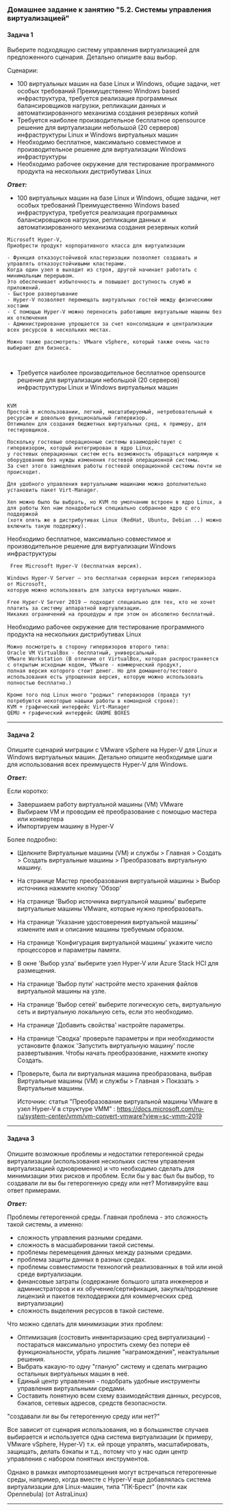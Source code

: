 ### Домашнее задание к занятию "5.2. Системы управления виртуализацией"

#### Задача 1

Выберите подходящую систему управления виртуализацией для предложенного сценария. Детально опишите ваш выбор.

Сценарии:

- 100 виртуальных машин на базе Linux и Windows, общие задачи, нет особых требований
Преимущественно Windows based инфраструктура, требуется реализация программных балансировщиков нагрузки, 
репликации данных и автоматизированного механизма создания резервных копий
- Требуется наиболее производительное бесплатное opensource решение для виртуализации небольшой (20 серверов) инфраструктуры Linux и Windows виртуальных машин
- Необходимо бесплатное, максимально совместимое и производительное решение для виртуализации Windows инфраструктуры
- Необходимо рабочее окружение для тестирование программного продукта на нескольких дистрибутивах Linux

***Ответ:***

- 100 виртуальных машин на базе Linux и Windows, общие задачи, нет особых требований
Преимущественно Windows based инфраструктура, требуется реализация программных балансировщиков нагрузки, 
репликации данных и автоматизированного механизма создания резервных копий
``` 
Microsoft Hyper-V, 
Приобрести продукт корпоративного класса для виртуализации

- Функция отказоустойчивой кластеризации позволяет создавать и управлять отказоустойчивыми кластерами. 
Когда один узел в выходит из строя, другой начинает работать с минимальным перерывом. 
Это обеспечивает избыточность и повышает доступность служб и приложений.
- Быстрое развертывание
- Hyper-V позволяет перемещать виртуальных гостей между физическими хостами 
- С помощью Hyper-V можно переносить работающие виртуальные машины без их отключения
- Администрирование упрощается за счет консолидации и централизации всех ресурсов в нескольких местах.

Можно также рассмотреть: VMware vSphere, который также очень часто выбирают для бизнеса.

   
```
- Требуется наиболее производительное бесплатное opensource решение для виртуализации небольшой (20 серверов) инфраструктуры Linux и Windows виртуальных машин
```

KVM
Простой в использовании, легкий, масштабируемый, нетребовательный к ресурсам и довольно функциональный гипервизор.
Оптимален для создания бюджетных виртуальных сред, к примеру, для тестировщиков.

Поскольку гостевые операционные системы взаимодействуют с гипервизором, который интегрирован в ядро Linux, 
у гостевых операционных систем есть возможность обращаться напрямую к оборудованию без нужды изменения гостевой операционной системы. 
За счет этого замедления работы гостевой операционной системы почти не происходит.

Для удобного управления виртуальными машинами можно дополнительно установить пакет Virt-Manager.

Xen можно было бы выбрать, но KVM по умолчанию встроен в ядро Linux, а для работы Xen нам понадобиться специально собранное ядро с его поддержкой 
(хотя опять же в дистрибутивах Linux (RedHat, Ubuntu, Debian ..) можно включить такую поддержку).

```

Необходимо бесплатное, максимально совместимое и производительное решение для виртуализации Windows инфраструктуры
```
 Free Microsoft Hyper-V (бесплатная версия).

Windows Hyper-V Server — это бесплатная серверная версия гипервизора от Microsoft, 
которую можно использовать для запуска виртуальных машин.

Free Hyper-V Server 2019 — подходит специально для тех, кто не хочет платить за систему аппаратной виртуализации. 
Никаких ограничений на процедуры и при этом он абсолютно бесплатный. 

```
Необходимо рабочее окружение для тестирование программного продукта на нескольких дистрибутивах Linux
```
Можно посмотреть в сторону гипервизоров второго типа: 
Oracle VM VirtualBox - бесплатный, универсальный.
VMware Workstation (В отличие от VirtualBox, которая распространяется с открытым исходным кодом, VMware - коммерческий продукт, 
полная версия которого стоит денег. Но для домашнего/тестового использования есть упрощенная версия, которую можно использовать полностью бесплатно.)

Кроме того под Linux много "родных" гипервизоров (правда тут потребуются некоторые навыки работы в командной строке):
KVM + графический интерфейс Virt-Manager
QEMU + графический интерфейс GNOME BOXES

```

---

#### Задача 2

Опишите сценарий миграции с VMware vSphere на Hyper-V для Linux и Windows виртуальных машин.
Детально опишите необходимые шаги для использования всех преимуществ Hyper-V для Windows.


***Ответ:***

Если коротко: 

   - Завершиаем работу виртуальной машины (VM) VMware 
   - Выбираем VM и проводим её преобразование с помощью мастера или конвертера 
   - Импортируем машину в Hyper-V
    
Более подробно:
    
- Щелкните Виртуальные машины (VM) и службы > Главная > Создать > Создать виртуальные машины > Преобразовать виртуальную машину.
- На странице Мастер преобразования виртуальной машины > Выбор источника нажмите кнопку 'Обзор'
- На странице 'Выбор источника виртуальной машины' выберите виртуальные машины VMware, которые нужно преобразовать.
- На странице 'Указание удостоверения виртуальной машины' измените имя и описание машины требуемым образом.
- На странице 'Конфигурация виртуальной машины' укажите число процессоров и параметры памяти.
- В окне 'Выбор узла' выберите узел Hyper-V или Azure Stack HCI для размещения. 
- На странице 'Выбор пути' настройте место хранения файлов виртуальной машины на узле. 
- На странице 'Выбор сетей' выберите логическую сеть, виртуальную сеть и виртуальную локальную сеть, если это необходимо.
- На странице 'Добавить свойства' настройте параметры. 
- На странице 'Сводка' проверьте параметры и при необходимости установите флажок 'Запустить виртуальную машину' после развертывания.
  Чтобы начать преобразование, нажмите кнопку Создать. 
- Проверьте, была ли виртуальная машина преобразована, выбрав Виртуальные машины (VM) и службы > Главная > Показать > Виртуальные машины.
    
    
   Источник: статья "Преобразование виртуальной машины VMware в узел Hyper-V в структуре VMM" :
    https://docs.microsoft.com/ru-ru/system-center/vmm/vm-convert-vmware?view=sc-vmm-2019
    
   
---

#### Задача 3

Опишите возможные проблемы и недостатки гетерогенной среды виртуализации (использования нескольких систем управления виртуализацией одновременно) 
и что необходимо сделать для минимизации этих рисков и проблем. 
Если бы у вас был бы выбор, то создавали ли вы бы гетерогенную среду или нет? Мотивируйте ваш ответ примерами.

***Ответ:***

 Проблемы гетерогенной среды. Главная проблема - это сложность такой системы, а именно:
 
 - сложность управления разными средами. 
 - сложность в масшабировании такой системы. 
 - проблемы перемещения данных между разными средами.
 - проблема защиты данных в разных средах.
 - проблемы совместимости технологий реализованных в той или иной среде виртуализации.
 - финансовые затраты (содержание большого штата инженеров и администраторов и их обучение/сертификация, закупка/продление лицензий и пакетов техподдержки для коммерческих сред виртуализации)
 - сложность выделения ресурсов в такой системе.

Что можно сделать для минимизации этих проблем:

 - Оптимизация (состовить инвинтаризацию сред виртуализации) - постараться максимально упростить схему без потери её функциональности, 
   убрать лишние "награмождения", неактуальные решения.
 - Выбрать какаую-то одну "гланую" систему и сделать миграцию остальных виртуальных машин в неё.  
 - Единый центр управления - подобрать удобные инструменты управления виртуальными средами.
 - Составить понятную всем схему взаимодействия данных, ресурсов, бэкапов, сетевых адресов, средств безопасности.
 
"создавали ли вы бы гетерогенную среду или нет?"

Все зависит от сценария использования, но в большинстве случаев выбирается и используется одна система виртуализации (к примеру, VMware vSphere, Hyper-V)
т.к. ей проще упралять, масштабировать, защищать, делать бэкапы и т.д., потому что у нас один центр управления с набором понятных инструментов.

Однако в рамках импортозамещения могут встречаться гетерогенные среды, например, когда вместе с Hyper-V еще добавлялась система виртуализации для Linux-машин, 
типа "ПК-Брест" (почти как Opennebula) (от AstraLinux)

---

